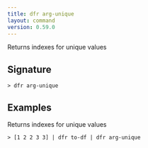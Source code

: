 ```yaml
---
title: dfr arg-unique
layout: command
version: 0.59.0
---
```


Returns indexes for unique values

## Signature

```> dfr arg-unique ```

## Examples

Returns indexes for unique values
```shell
> [1 2 2 3 3] | dfr to-df | dfr arg-unique
```

